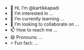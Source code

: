 - 👋 Hi, I’m @kartikkapadi
- 👀 I’m interested in ...
- 🌱 I’m currently learning ...
- 💞️ I’m looking to collaborate on ...
- 📫 How to reach me ...
- 😄 Pronouns: ...
- ⚡ Fun fact: ...

<!---
kartikkapadi/kartikkapadi is a ✨ special ✨ repository because its `README.md` (this file) appears on your GitHub profile.
You can click the Preview link to take a look at your changes.
--->
